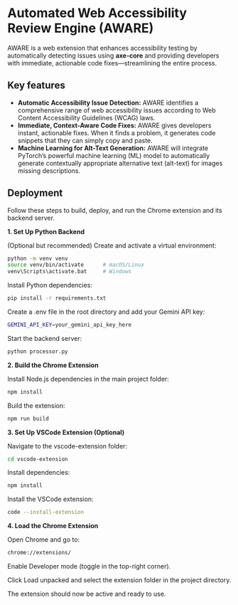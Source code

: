 # Automated Web Accessibility Review Engine (AWARE)

AWARE is a web extension that enhances accessibility testing by automatically detecting issues using **axe-core** and providing developers with immediate, actionable code fixes—streamlining the entire process.

## Key features
- **Automatic Accessibility Issue Detection:** AWARE identifies a comprehensive range of web accessibility issues according to Web Content Accessibility Guidelines (WCAG) laws.
- **Immediate, Context-Aware Code Fixes:** AWARE gives developers instant, actionable fixes. When it finds a problem, it generates code snippets that they can simply copy and paste. 
- **Machine Learning for Alt-Text Generation:** AWARE will integrate PyTorch’s powerful machine learning (ML) model to automatically generate contextually appropriate alternative text (alt-text) for images missing descriptions. 

## Deployment
Follow these steps to build, deploy, and run the Chrome extension and its backend server.

**1. Set Up Python Backend**

(Optional but recommended) Create and activate a virtual environment:
```bash
python -m venv venv
source venv/bin/activate      # macOS/Linux
venv\Scripts\activate.bat     # Windows
```
Install Python dependencies:

```bash
pip install -r requirements.txt
```
Create a .env file in the root directory and add your Gemini API key:

```bash
GEMINI_API_KEY=your_gemini_api_key_here
```

Start the backend server:

```bash
python processor.py
```

**2. Build the Chrome Extension**

Install Node.js dependencies in the main project folder:
```bash
npm install
```
Build the extension:

```bash
npm run build
```
**3. Set Up VSCode Extension (Optional)**

Navigate to the vscode-extension folder:

```bash
cd vscode-extension
```

Install dependencies:
```bash
npm install
```

Install the VSCode extension:
```bash
code --install-extension
```

**4. Load the Chrome Extension**

Open Chrome and go to:
```bash
chrome://extensions/
```

Enable Developer mode (toggle in the top-right corner).

Click Load unpacked and select the extension folder in the project directory.

The extension should now be active and ready to use.






